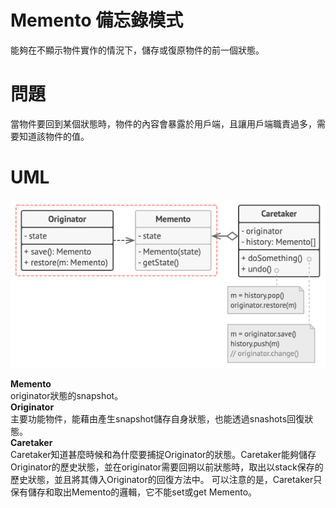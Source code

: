 # Memento 備忘錄模式
能夠在不顯示物件實作的情況下，儲存或復原物件的前一個狀態。

# 問題
當物件要回到某個狀態時，物件的內容會暴露於用戶端，且讓用戶端職責過多，需要知道該物件的值。
# UML
![memento UML](/picture/memento.png)

**Memento**  
originator狀態的snapshot。  
**Originator**  
主要功能物件，能藉由產生snapshot儲存自身狀態，也能透過snashots回復狀態。  
**Caretaker**  
Caretaker知道甚麼時候和為什麼要捕捉Originator的狀態。Caretaker能夠儲存Originator的歷史狀態，並在originator需要回朔以前狀態時，取出以stack保存的歷史狀態，並且將其傳入Originator的回復方法中。
可以注意的是，Caretaker只保有儲存和取出Memento的邏輯，它不能set或get Memento。